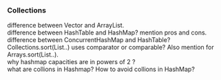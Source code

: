 ### Collections

difference between Vector and ArrayList.<br />
difference between HashTable and HashMap? mention pros and cons.<br />
difference between ConcurrentHashMap and HashTable?<br />
Collections.sort(List..) uses comparator or comparable? Also mention for Arrays.sort(List..).<br />
why hashmap capacities are in powers of 2 ?<br />
what are collions in Hashmap? How to avoid collions in HashMap?<br />
